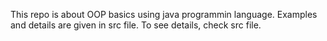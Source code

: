 This repo is about OOP basics using java programmin language. Examples and details are given in src file. 
To see details, check src file. 